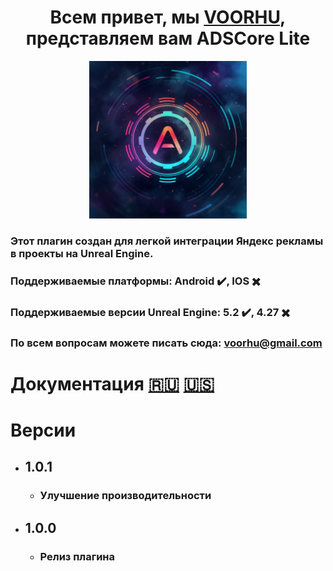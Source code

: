 
<h1 align="center">Всем привет, мы <a href="https://boosty.to/adscore/" target="_blank">VOORHU</a>, представляем вам ADSCore Lite</h1>

<p align="center">
<img src="https://github.com/ortuz/ADSCoreLite/blob/master/Images/ADSCoreLiteLogo.png" width=50% height=50%>
</p>

### Этот плагин создан для легкой интеграции Яндекс рекламы в проекты на Unreal Engine.

### Поддерживаемые платформы: Android ✔️, IOS ✖️

### Поддерживаемые версии Unreal Engine: 5.2 ✔️, 4.27 ✖️

### По всем вопросам можете писать сюда: voorhu@gmail.com

# Документация [🇷🇺](https://github.com/ortuz/ADSCoreLite/blob/master/DocRus.md) [🇺🇸](https://github.com/ortuz/ADSCoreLite/blob/master/DocEng.md)
  
# Версии
- ## 1.0.1
  - ### Улучшение производительности
- ## 1.0.0
  - ### Релиз плагина
